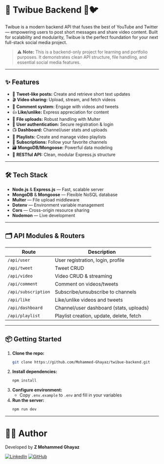 # 🚀 Twibue Backend 🎥🐦

Twibue is a modern backend API that fuses the best of YouTube and Twitter — empowering users to post short messages and share video content. Built for scalability and modularity, Twibue is the perfect foundation for your next full-stack social media project.

> ⚠️ **Note:** This is a backend-only project for learning and portfolio purposes. It demonstrates clean API structure, file handling, and essential social media features.

---

## ✨ Features

- 📝 **Tweet-like posts:** Create and retrieve short text updates
- 🎬 **Video sharing:** Upload, stream, and fetch videos
- 💬 **Comment system:** Engage with videos and tweets
- 👍 **Like/unlike:** Express appreciation for content
- 📁 **File uploads:** Robust handling with Multer
- 👤 **User authentication:** Secure registration & login
- 📺 **Dashboard:** Channel/user stats and uploads
- 🎵 **Playlists:** Create and manage video playlists
- 🔄 **Subscriptions:** Follow your favorite channels
- 🗃️ **MongoDB/Mongoose:** Powerful data modeling
- 📄 **RESTful API:** Clean, modular Express.js structure

---

## 🛠️ Tech Stack

- **Node.js** & **Express.js** — Fast, scalable server
- **MongoDB** & **Mongoose** — Flexible NoSQL database
- **Multer** — File upload middleware
- **Dotenv** — Environment variable management
- **Cors** — Cross-origin resource sharing
- **Nodemon** — Live development

---

## 🗂️ API Modules & Routers

| Route                | Description                                 |
|----------------------|---------------------------------------------|
| `/api/user`          | User registration, login, profile           |
| `/api/tweet`         | Tweet CRUD                                  |
| `/api/video`         | Video CRUD & streaming                      |
| `/api/comment`       | Comment on videos/tweets                    |
| `/api/subscription`  | Subscribe/unsubscribe to channels           |
| `/api/like`          | Like/unlike videos and tweets               |
| `/api/dashboard`     | Channel/user dashboard (stats, uploads)     |
| `/api/playlist`      | Playlist creation, update, delete, fetch    |

---

## 📦 Getting Started

1. **Clone the repo:**
   ```bash
   git clone https://github.com/Mohammed-Ghayaz/twibue-backend.git
   ```
2. **Install dependencies:**
   ```bash
   npm install
   ```
3. **Configure environment:**
   - Copy `.env.example` to `.env` and fill in your variables
4. **Run the server:**
   ```bash
   npm run dev
   ```

---

# 🙋‍♂️ Author
Developed by **Z Mohammed Ghayaz**

[![LinkedIn](https://img.shields.io/badge/LinkedIn-blue?logo=linkedin)](https://www.linkedin.com/in/mohammed-ghayaz/) [![GitHub](https://img.shields.io/badge/GitHub-black?logo=github)](https://github.com/Mohammed-Ghayaz)
